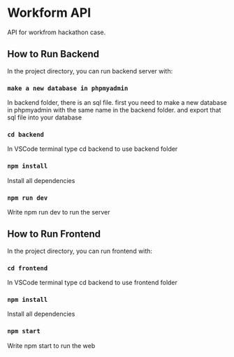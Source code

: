 # Workform API

API for workfrom hackathon case.

## How to Run Backend

In the project directory, you can run backend server with:

### `make a new database in phpmyadmin`
In backend folder, there is an sql file. first you need to make
a new database in phpmyadmin with the same name in the backend folder.
and export that sql file into your database

### `cd backend`

In VSCode terminal type cd backend to use backend folder

### `npm install`

Install all dependencies

### `npm run dev`

Write npm run dev to run the server 

## How to Run Frontend

In the project directory, you can run frontend with:

### `cd frontend`

In VSCode terminal type cd backend to use frontend folder

### `npm install`

Install all dependencies

### `npm start`

Write npm start to run the web 


